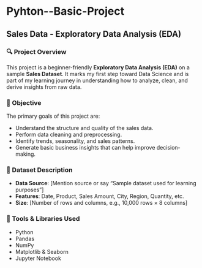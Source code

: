 # Pyhton--Basic-Project
##  Sales Data - Exploratory Data Analysis (EDA)

### 🔍 Project Overview

This project is a beginner-friendly **Exploratory Data Analysis (EDA)** on a sample **Sales Dataset**. It marks my first step toward Data Science and is part of my learning journey in understanding how to analyze, clean, and derive insights from raw data.

### 🧠 Objective

The primary goals of this project are:

* Understand the structure and quality of the sales data.
* Perform data cleaning and preprocessing.
* Identify trends, seasonality, and sales patterns.
* Generate basic business insights that can help improve decision-making.

### 📂 Dataset Description

* **Data Source**: \[Mention source or say “Sample dataset used for learning purposes”]
* **Features**: Date, Product, Sales Amount, City, Region, Quantity, etc.
* **Size**: \[Number of rows and columns, e.g., 10,000 rows × 8 columns]

### 🔧 Tools & Libraries Used

* Python
* Pandas
* NumPy
* Matplotlib & Seaborn
* Jupyter Notebook


